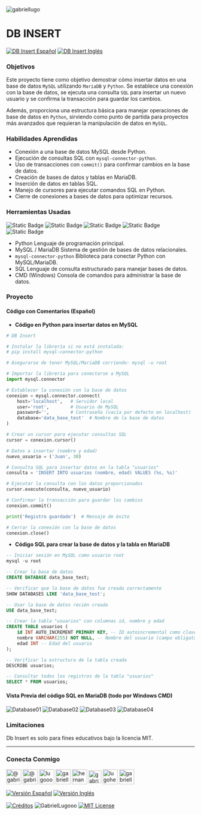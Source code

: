 <img align="center" src="https://media.licdn.com/dms/image/v2/D4D16AQGUNxQ7NSC05A/profile-displaybackgroundimage-shrink_350_1400/profile-displaybackgroundimage-shrink_350_1400/0/1738695150340?e=1749686400&v=beta&t=hBmszzzG0Zu-m7ZxeCdU5VxgDWqIZuWB0vnrMycuqY4" alt="gabriellugo" />

# DB INSERT

<a href="https://github.com/GabrielLugooo/DB-Insert/blob/main/README%20Spanish.md" target="_blank" rel="noreferrer noopener"> <img align="center" src="https://img.shields.io/badge/DB%20Insert%20Español-000000" alt="DB Insert Español" /></a>
<a href="https://github.com/GabrielLugooo/DB-Insert" target="_blank" rel="noreferrer noopener"> <img align="center" src="https://img.shields.io/badge/DB%20Insert%20Inglés-green" alt="DB Insert Inglés" /></a>

### Objetivos

Este proyecto tiene como objetivo demostrar cómo insertar datos en una base de datos `MySQL` utilizando `MariaDB` y `Python`. Se establece una conexión con la base de datos, se ejecuta una consulta `SQL` para insertar un nuevo usuario y se confirma la transacción para guardar los cambios.

Además, proporciona una estructura básica para manejar operaciones de base de datos en `Python`, sirviendo como punto de partida para proyectos más avanzados que requieran la manipulación de datos en `MySQL`.

### Habilidades Aprendidas

- Conexión a una base de datos MySQL desde Python.
- Ejecución de consultas SQL con `mysql-connector-python`.
- Uso de transacciones con `commit()` para confirmar cambios en la base de datos.
- Creación de bases de datos y tablas en MariaDB.
- Inserción de datos en tablas SQL.
- Manejo de cursores para ejecutar comandos SQL en Python.
- Cierre de conexiones a bases de datos para optimizar recursos.

### Herramientas Usadas

![Static Badge](https://img.shields.io/badge/Python-000000?logo=python&logoSize=auto)
![Static Badge](https://img.shields.io/badge/MySQL-000000?logo=mysql&logoSize=auto)
![Static Badge](https://img.shields.io/badge/MariaDB-000000?logo=mariadb&logoSize=auto)
![Static Badge](https://img.shields.io/badge/SQL-000000?logo=sql&logoSize=auto)
![Static Badge](https://img.shields.io/badge/Bash%20CMD-000000?logo=bash&logoSize=auto)

- Python Lenguaje de programación principal.
- MySQL / MariaDB Sistema de gestión de bases de datos relacionales.
- `mysql-connector-python` Biblioteca para conectar Python con MySQL/MariaDB.
- SQL Lenguaje de consulta estructurado para manejar bases de datos.
- CMD (Windows) Consola de comandos para administrar la base de datos.

### Proyecto

#### Código con Comentarios (Español)

- **Código en Python para insertar datos en MySQL**

```python
# DB Insert

# Instalar la librería si no está instalada:
# pip install mysql-connector-python

# Asegurarse de tener MySQL/MariaDB corriendo: mysql -u root

# Importar la librería para conectarse a MySQL
import mysql.connector

# Establecer la conexión con la base de datos
conexion = mysql.connector.connect(
    host='localhost',   # Servidor local
    user='root',        # Usuario de MySQL
    password='',        # Contraseña (vacía por defecto en localhost)
    database='data_base_test'  # Nombre de la base de datos
)

# Crear un cursor para ejecutar consultas SQL
cursor = conexion.cursor()

# Datos a insertar (nombre y edad)
nuevo_usuario = ('Juan', 30)

# Consulta SQL para insertar datos en la tabla "usuarios"
consulta = 'INSERT INTO usuarios (nombre, edad) VALUES (%s, %s)'

# Ejecutar la consulta con los datos proporcionados
cursor.execute(consulta, nuevo_usuario)

# Confirmar la transacción para guardar los cambios
conexion.commit()

print('Registro guardado')  # Mensaje de éxito

# Cerrar la conexión con la base de datos
conexion.close()
```

- **Código SQL para crear la base de datos y la tabla en MariaDB**

```sql
-- Iniciar sesión en MySQL como usuario root
mysql -u root

-- Crear la base de datos
CREATE DATABASE data_base_test;

-- Verificar que la base de datos fue creada correctamente
SHOW DATABASES LIKE 'data_base_test';

-- Usar la base de datos recién creada
USE data_base_test;

-- Crear la tabla "usuarios" con columnas id, nombre y edad
CREATE TABLE usuarios (
    id INT AUTO_INCREMENT PRIMARY KEY, -- ID autoincremental como clave primaria
    nombre VARCHAR(255) NOT NULL, -- Nombre del usuario (campo obligatorio)
    edad INT -- Edad del usuario
);

-- Verificar la estructura de la tabla creada
DESCRIBE usuarios;

-- Consultar todos los registros de la tabla "usuarios"
SELECT * FROM usuarios;
```

#### Vista Previa del código SQL en MariaDB (todo por Windows CMD)

<img align="center" src="https://i.imgur.com/ZO9TsjB.jpeg" alt="Database01" />
<img align="center" src="https://i.imgur.com/G4rKQV8.jpeg" alt="Database02" />
<img align="center" src="https://i.imgur.com/zypP0gc.jpeg" alt="Database03" />
<img align="center" src="https://i.imgur.com/i2KFgMd.jpeg" alt="Database04" />

### Limitaciones

Db Insert es solo para fines educativos bajo la licencia MIT.

---

<h3 align="left">Conecta Conmigo</h3>

<p align="left">
<a href="https://www.youtube.com/@gabriellugooo" target="_blank" rel="noreferrer noopener"> <img align="center" src="https://img.icons8.com/?size=50&id=55200&format=png" alt="@gabriellugooo" height="40" width="40" /></a>
<a href="http://www.tiktok.com/@gabriellugooo" target="_blank" rel="noreferrer noopener"> <img align="center" src="https://img.icons8.com/?size=50&id=118638&format=png" alt="@gabriellugooo" height="40" width="40" /></a>
<a href="https://instagram.com/lugooogabriel" target="_blank" rel="noreferrer noopener"> <img align="center" src="https://img.icons8.com/?size=50&id=32309&format=png" alt="lugooogabriel" height="40" width="40" /></a>
<a href="https://twitter.com/gabriellugo__" target="_blank" rel="noreferrer noopener"> <img align="center" src="https://img.icons8.com/?size=50&id=phOKFKYpe00C&format=png" alt="gabriellugo__" height="40" width="40" /></a>
<a href="https://www.linkedin.com/in/hernando-gabriel-lugo" target="_blank" rel="noreferrer noopener"> <img align="center" src="https://img.icons8.com/?size=50&id=8808&format=png" alt="hernando-gabriel-lugo" height="40" width="40" /></a>
<a href="https://github.com/GabrielLugooo" target="_blank" rel="noreferrer noopener"> <img align="center" src="https://img.icons8.com/?size=80&id=AngkmzgE6d3E&format=png" alt="gabriellugooo" height="34" width="34" /></a>
<a href="mailto:lugohernandogabriel@gmail.com"> <img align="center" src="https://img.icons8.com/?size=50&id=38036&format=png" alt="lugohernandogabriel@gmail.com" height="40" width="40" /></a>
<a href="https://linktr.ee/gabriellugooo" target="_blank" rel="noreferrer noopener"> <img align="center" src="https://simpleicons.org/icons/linktree.svg" alt="gabriellugooo" height="40" width="40" /></a>
</p>

<p align="left">
<a href="https://github.com/GabrielLugooo/GabrielLugooo/blob/main/Readme%20Spanish.md" target="_blank" rel="noreferrer noopener"> <img align="center" src="https://img.shields.io/badge/Versión%20Español-000000" alt="Versión Español" /></a>
<a href="https://github.com/GabrielLugooo/GabrielLugooo/blob/main/README.md" target="_blank" rel="noreferrer noopener"> <img align="center" src="https://img.shields.io/badge/Versión%20Inglés-Green" alt="Versión Inglés" /></a>

</p>

<a href="https://linktr.ee/gabriellugooo" target="_blank" rel="noreferrer noopener"> <img align="center" src="https://img.shields.io/badge/Créditos-Gabriel%20Lugo-green" alt="Créditos" /></a>
<img align="center" src="https://komarev.com/ghpvc/?username=GabrielLugoo&label=Vistas%20del%20Perfil&color=green&base=2000" alt="GabrielLugooo" />
<a href="" target="_blank" rel="noreferrer noopener"> <img align="center" src="https://img.shields.io/badge/License-MIT-green" alt="MIT License" /></a>
